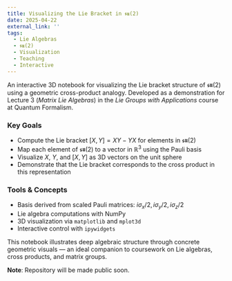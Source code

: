 ```yaml
---
title: Visualizing the Lie Bracket in 𝖘𝖚(2)
date: 2025-04-22
external_link: ''
tags:
  - Lie Algebras
  - 𝖘𝖚(2)
  - Visualization
  - Teaching
  - Interactive
---
```


An interactive 3D notebook for visualizing the Lie bracket structure of 𝖘𝖚(2) using a geometric cross-product analogy. Developed as a demonstration for Lecture 3 (*Matrix Lie Algebras*) in the *Lie Groups with Applications* course at Quantum Formalism.

<!--more-->

### Key Goals

- Compute the Lie bracket $[X, Y] = XY - YX$ for elements in 𝖘𝖚(2)
- Map each element of 𝖘𝖚(2) to a vector in $\mathbb{R}^3$ using the Pauli basis
- Visualize $X$, $Y$, and $[X, Y]$ as 3D vectors on the unit sphere
- Demonstrate that the Lie bracket corresponds to the cross product in this representation

### Tools & Concepts

- Basis derived from scaled Pauli matrices: $i\sigma_x/2, i\sigma_y/2, i\sigma_z/2$
- Lie algebra computations with NumPy
- 3D visualization via `matplotlib` and `mplot3d`
- Interactive control with `ipywidgets`

This notebook illustrates deep algebraic structure through concrete geometric visuals — an ideal companion to coursework on Lie algebras, cross products, and matrix groups.

 **Note**: Repository will be made public soon.